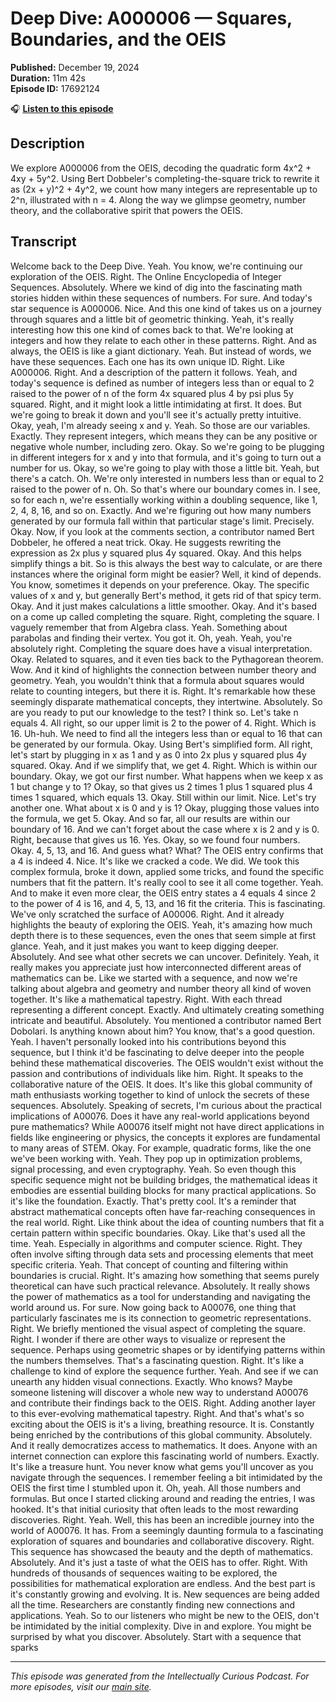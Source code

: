 # Deep Dive: A000006 — Squares, Boundaries, and the OEIS

**Published:** December 19, 2024  
**Duration:** 11m 42s  
**Episode ID:** 17692124

🎧 **[Listen to this episode](https://intellectuallycurious.buzzsprout.com/2529712/episodes/17692124-deep-dive-a000006-—-squares-boundaries-and-the-oeis)**

## Description

We explore A000006 from the OEIS, decoding the quadratic form 4x^2 + 4xy + 5y^2. Using Bert Dobbeler's completing-the-square trick to rewrite it as (2x + y)^2 + 4y^2, we count how many integers are representable up to 2^n, illustrated with n = 4. Along the way we glimpse geometry, number theory, and the collaborative spirit that powers the OEIS.

## Transcript

Welcome back to the Deep Dive. Yeah. You know, we're continuing our exploration of the OEIS. Right. The Online Encyclopedia of Integer Sequences. Absolutely. Where we kind of dig into the fascinating math stories hidden within these sequences of numbers. For sure. And today's star sequence is A000006. Nice. And this one kind of takes us on a journey through squares and a little bit of geometric thinking. Yeah, it's really interesting how this one kind of comes back to that. We're looking at integers and how they relate to each other in these patterns. Right. And as always, the OEIS is like a giant dictionary. Yeah. But instead of words, we have these sequences. Each one has its own unique ID. Right. Like A000006. Right. And a description of the pattern it follows. Yeah, and today's sequence is defined as number of integers less than or equal to 2 raised to the power of n of the form 4x squared plus 4 by psi plus 5y squared. Right, and it might look a little intimidating at first. It does. But we're going to break it down and you'll see it's actually pretty intuitive. Okay, yeah, I'm already seeing x and y. Yeah. So those are our variables. Exactly. They represent integers, which means they can be any positive or negative whole number, including zero. Okay. So we're going to be plugging in different integers for x and y into that formula, and it's going to turn out a number for us. Okay, so we're going to play with those a little bit. Yeah, but there's a catch. Oh. We're only interested in numbers less than or equal to 2 raised to the power of n. Oh. So that's where our boundary comes in. I see, so for each n, we're essentially working within a doubling sequence, like 1, 2, 4, 8, 16, and so on. Exactly. And we're figuring out how many numbers generated by our formula fall within that particular stage's limit. Precisely. Okay. Now, if you look at the comments section, a contributor named Bert Dobbeler, he offered a neat trick. Okay. He suggests rewriting the expression as 2x plus y squared plus 4y squared. Okay. And this helps simplify things a bit. So is this always the best way to calculate, or are there instances where the original form might be easier? Well, it kind of depends. You know, sometimes it depends on your preference. Okay. The specific values of x and y, but generally Bert's method, it gets rid of that spicy term. Okay. And it just makes calculations a little smoother. Okay. And it's based on a come up called completing the square. Right, completing the square. I vaguely remember that from Algebra class. Yeah. Something about parabolas and finding their vertex. You got it. Oh, yeah. Yeah, you're absolutely right. Completing the square does have a visual interpretation. Okay. Related to squares, and it even ties back to the Pythagorean theorem. Wow. And it kind of highlights the connection between number theory and geometry. Yeah, you wouldn't think that a formula about squares would relate to counting integers, but there it is. Right. It's remarkable how these seemingly disparate mathematical concepts, they intertwine. Absolutely. So are you ready to put our knowledge to the test? I think so. Let's take n equals 4. All right, so our upper limit is 2 to the power of 4. Right. Which is 16. Uh-huh. We need to find all the integers less than or equal to 16 that can be generated by our formula. Okay. Using Bert's simplified form. All right, let's start by plugging in x as 1 and y as 0 into 2x plus y squared plus 4y squared. Okay. And if we simplify that, we get 4. Right. Which is within our boundary. Okay, we got our first number. What happens when we keep x as 1 but change y to 1? Okay, so that gives us 2 times 1 plus 1 squared plus 4 times 1 squared, which equals 13. Okay. Still within our limit. Nice. Let's try another one. What about x is 0 and y is 1? Okay, plugging those values into the formula, we get 5. Okay. And so far, all our results are within our boundary of 16. And we can't forget about the case where x is 2 and y is 0. Right, because that gives us 16. Yes. Okay, so we found four numbers. Okay. 4, 5, 13, and 16. And guess what? What? The OEIS entry confirms that a 4 is indeed 4. Nice. It's like we cracked a code. We did. We took this complex formula, broke it down, applied some tricks, and found the specific numbers that fit the pattern. It's really cool to see it all come together. Yeah. And to make it even more clear, the OEIS entry states a 4 equals 4 since 2 to the power of 4 is 16, and 4, 5, 13, and 16 fit the criteria. This is fascinating. We've only scratched the surface of A00006. Right. And it already highlights the beauty of exploring the OEIS. Yeah, it's amazing how much depth there is to these sequences, even the ones that seem simple at first glance. Yeah, and it just makes you want to keep digging deeper. Absolutely. And see what other secrets we can uncover. Definitely. Yeah, it really makes you appreciate just how interconnected different areas of mathematics can be. Like we started with a sequence, and now we're talking about algebra and geometry and number theory all kind of woven together. It's like a mathematical tapestry. Right. With each thread representing a different concept. Exactly. And ultimately creating something intricate and beautiful. Absolutely. You mentioned a contributor named Bert Dobolari. Is anything known about him? You know, that's a good question. Yeah. I haven't personally looked into his contributions beyond this sequence, but I think it'd be fascinating to delve deeper into the people behind these mathematical discoveries. The OEIS wouldn't exist without the passion and contributions of individuals like him. Right. It speaks to the collaborative nature of the OEIS. It does. It's like this global community of math enthusiasts working together to kind of unlock the secrets of these sequences. Absolutely. Speaking of secrets, I'm curious about the practical implications of A00076. Does it have any real-world applications beyond pure mathematics? While A00076 itself might not have direct applications in fields like engineering or physics, the concepts it explores are fundamental to many areas of STEM. Okay. For example, quadratic forms, like the one we've been working with. Yeah. They pop up in optimization problems, signal processing, and even cryptography. Yeah. So even though this specific sequence might not be building bridges, the mathematical ideas it embodies are essential building blocks for many practical applications. So it's like the foundation. Exactly. That's pretty cool. It's a reminder that abstract mathematical concepts often have far-reaching consequences in the real world. Right. Like think about the idea of counting numbers that fit a certain pattern within specific boundaries. Okay. Like that's used all the time. Yeah. Especially in algorithms and computer science. Right. They often involve sifting through data sets and processing elements that meet specific criteria. Yeah. That concept of counting and filtering within boundaries is crucial. Right. It's amazing how something that seems purely theoretical can have such practical relevance. Absolutely. It really shows the power of mathematics as a tool for understanding and navigating the world around us. For sure. Now going back to A00076, one thing that particularly fascinates me is its connection to geometric representations. Right. We briefly mentioned the visual aspect of completing the square. Right. I wonder if there are other ways to visualize or represent the sequence. Perhaps using geometric shapes or by identifying patterns within the numbers themselves. That's a fascinating question. Right. It's like a challenge to kind of explore the sequence further. Yeah. And see if we can unearth any hidden visual connections. Exactly. Who knows? Maybe someone listening will discover a whole new way to understand A00076 and contribute their findings back to the OEIS. Right. Adding another layer to this ever-evolving mathematical tapestry. Right. And that's what's so exciting about the OEIS is it's a living, breathing resource. It is. Constantly being enriched by the contributions of this global community. Absolutely. And it really democratizes access to mathematics. It does. Anyone with an internet connection can explore this fascinating world of numbers. Exactly. It's like a treasure hunt. You never know what gems you'll uncover as you navigate through the sequences. I remember feeling a bit intimidated by the OEIS the first time I stumbled upon it. Oh, yeah. All those numbers and formulas. But once I started clicking around and reading the entries, I was hooked. It's that initial curiosity that often leads to the most rewarding discoveries. Right. Yeah. Well, this has been an incredible journey into the world of A00076. It has. From a seemingly daunting formula to a fascinating exploration of squares and boundaries and collaborative discovery. Right. This sequence has showcased the beauty and the depth of mathematics. Absolutely. And it's just a taste of what the OEIS has to offer. Right. With hundreds of thousands of sequences waiting to be explored, the possibilities for mathematical exploration are endless. And the best part is it's constantly growing and evolving. It is. New sequences are being added all the time. Researchers are constantly finding new connections and applications. Yeah. So to our listeners who might be new to the OEIS, don't be intimidated by the initial complexity. Dive in and explore. You might be surprised by what you discover. Absolutely. Start with a sequence that sparks

---
*This episode was generated from the Intellectually Curious Podcast. For more episodes, visit our [main site](https://intellectuallycurious.buzzsprout.com).*
